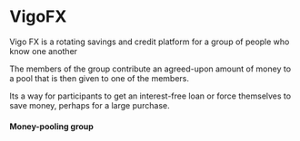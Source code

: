 # VigoFX
Vigo FX is a rotating savings and credit platform for a group of people who know one another

The members of the group contribute an agreed-upon amount of money to a pool that is then given to one of the members.

Its a way for participants to get an interest-free loan or force themselves to save money, perhaps for a large purchase.

<h4> Money-pooling group</h4>
